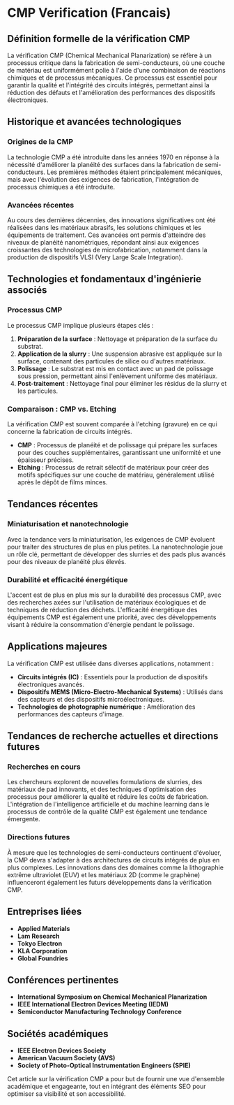 # CMP Verification (Francais)

## Définition formelle de la vérification CMP

La vérification CMP (Chemical Mechanical Planarization) se réfère à un processus critique dans la fabrication de semi-conducteurs, où une couche de matériau est uniformément polie à l'aide d'une combinaison de réactions chimiques et de processus mécaniques. Ce processus est essentiel pour garantir la qualité et l'intégrité des circuits intégrés, permettant ainsi la réduction des défauts et l'amélioration des performances des dispositifs électroniques.

## Historique et avancées technologiques

### Origines de la CMP

La technologie CMP a été introduite dans les années 1970 en réponse à la nécessité d'améliorer la planéité des surfaces dans la fabrication de semi-conducteurs. Les premières méthodes étaient principalement mécaniques, mais avec l'évolution des exigences de fabrication, l'intégration de processus chimiques a été introduite.

### Avancées récentes

Au cours des dernières décennies, des innovations significatives ont été réalisées dans les matériaux abrasifs, les solutions chimiques et les équipements de traitement. Ces avancées ont permis d'atteindre des niveaux de planéité nanométriques, répondant ainsi aux exigences croissantes des technologies de microfabrication, notamment dans la production de dispositifs VLSI (Very Large Scale Integration).

## Technologies et fondamentaux d'ingénierie associés

### Processus CMP

Le processus CMP implique plusieurs étapes clés :

1. **Préparation de la surface** : Nettoyage et préparation de la surface du substrat.
2. **Application de la slurry** : Une suspension abrasive est appliquée sur la surface, contenant des particules de silice ou d'autres matériaux.
3. **Polissage** : Le substrat est mis en contact avec un pad de polissage sous pression, permettant ainsi l'enlèvement uniforme des matériaux.
4. **Post-traitement** : Nettoyage final pour éliminer les résidus de la slurry et les particules.

### Comparaison : CMP vs. Etching

La vérification CMP est souvent comparée à l'etching (gravure) en ce qui concerne la fabrication de circuits intégrés. 

- **CMP** : Processus de planéité et de polissage qui prépare les surfaces pour des couches supplémentaires, garantissant une uniformité et une épaisseur précises.
- **Etching** : Processus de retrait sélectif de matériaux pour créer des motifs spécifiques sur une couche de matériau, généralement utilisé après le dépôt de films minces.

## Tendances récentes

### Miniaturisation et nanotechnologie

Avec la tendance vers la miniaturisation, les exigences de CMP évoluent pour traiter des structures de plus en plus petites. La nanotechnologie joue un rôle clé, permettant de développer des slurries et des pads plus avancés pour des niveaux de planéité plus élevés.

### Durabilité et efficacité énergétique

L'accent est de plus en plus mis sur la durabilité des processus CMP, avec des recherches axées sur l'utilisation de matériaux écologiques et de techniques de réduction des déchets. L'efficacité énergétique des équipements CMP est également une priorité, avec des développements visant à réduire la consommation d'énergie pendant le polissage.

## Applications majeures

La vérification CMP est utilisée dans diverses applications, notamment :

- **Circuits intégrés (IC)** : Essentiels pour la production de dispositifs électroniques avancés.
- **Dispositifs MEMS (Micro-Electro-Mechanical Systems)** : Utilisés dans des capteurs et des dispositifs microélectroniques.
- **Technologies de photographie numérique** : Amélioration des performances des capteurs d'image.

## Tendances de recherche actuelles et directions futures

### Recherches en cours

Les chercheurs explorent de nouvelles formulations de slurries, des matériaux de pad innovants, et des techniques d'optimisation des processus pour améliorer la qualité et réduire les coûts de fabrication. L'intégration de l'intelligence artificielle et du machine learning dans le processus de contrôle de la qualité CMP est également une tendance émergente.

### Directions futures

À mesure que les technologies de semi-conducteurs continuent d'évoluer, la CMP devra s'adapter à des architectures de circuits intégrés de plus en plus complexes. Les innovations dans des domaines comme la lithographie extrême ultraviolet (EUV) et les matériaux 2D (comme le graphène) influenceront également les futurs développements dans la vérification CMP.

## Entreprises liées

- **Applied Materials**
- **Lam Research**
- **Tokyo Electron**
- **KLA Corporation**
- **Global Foundries**

## Conférences pertinentes

- **International Symposium on Chemical Mechanical Planarization**
- **IEEE International Electron Devices Meeting (IEDM)**
- **Semiconductor Manufacturing Technology Conference**

## Sociétés académiques

- **IEEE Electron Devices Society**
- **American Vacuum Society (AVS)**
- **Society of Photo-Optical Instrumentation Engineers (SPIE)**

Cet article sur la vérification CMP a pour but de fournir une vue d'ensemble académique et engageante, tout en intégrant des éléments SEO pour optimiser sa visibilité et son accessibilité.
